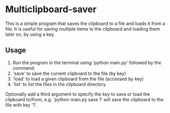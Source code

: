 # Multiclipboard-saver

This is a simple program that saves the clipboard to a file and loads it from a file. 
It is useful for saving multiple items to the clipboard and loading them later on, by using a key.


## Usage
1. Run the program in the terminal using 'python main.py' followed by the command:
2. 'save' to save the current clipboard to the file (by key)
3. 'load' to load a given clipboard from the file (accessed by key)
4. 'list' to list the files in the clipboard directory

Optionally add a third argument to specify the key to save or load the clipboard to/from, e.g. 'python main.py save 1' will save the clipboard to the file with key '1'.

